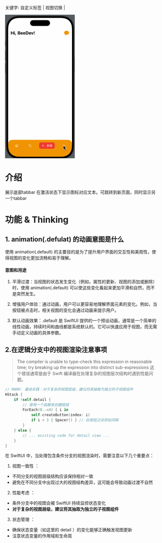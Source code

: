 关键字: 自定义标签 | 视图切换 | 

![效果](./images/17-14.gif)
# 介绍
展示底部tabbar 在激活状态下显示图标对应文本。可跳转到新页面，同时显示另一个tabbar

# 功能 & Thinking

## 1. animation(.defulat) 的动画意图是什么
使用 animation(.default) 的主要目的是为了提升用户界面的交互性和美观性，使得视图的变化更加流畅和易于理解。
#### 意图和用途
1. 平滑过渡：当视图的状态发生变化（例如，属性的更新、视图的添加或删除）时，使用 animation(.default) 可以使这些变化看起来更加平滑和自然，而不是突然发生。
>
2. 增强用户体验：通过动画，用户可以更容易地理解界面元素的变化。例如，当按钮被点击时，相关视图的变化会通过动画来提示用户。
>
3. 默认动画效果：.default 是 SwiftUI 提供的一个预设动画，通常是一个简单的线性动画，持续时间和曲线都是系统默认的。它可以快速应用于视图，而无需手动定义动画的具体参数。

## 2.在逻辑分支中的视图渲染注意事项

> The compiler is unable to type-check this expression in reasonable time; try breaking up the expression into distinct sub-expressions 
> 这个错误通常是由于 Swift 编译器在处理复杂的视图层次结构时遇到性能问题。

``` swift 
// MARK: 最佳实践：对于复杂的视图层级，建议将其抽取为独立的子视图组件
HStack {
    if !self.detail {
        // 使用一个函数来创建按钮
        ForEach(0..<4) { i in
            self.createButton(index: i)
            if i < 3 { Spacer() } // 在按钮之间添加间隔
        }
    } else {
        // ... existing code for detail view ...
    }
}
```
在 SwiftUI 中，当处理包含条件分支的视图渲染时，需要注意以下几个重要点：
1. 视图一致性 ：
- 不同分支的视图层级结构应该保持相对一致
- 避免在不同分支中出现过大的视图结构差异，这可能会导致动画过渡不自然
2. 性能考虑 ：
- 条件分支中的视图会被 SwiftUI 持续监控状态变化
- **对于复杂的视图层级，建议将其抽取为独立的子视图组件**
3. 状态管理 ：
- 确保状态变量（如这里的 detail ）的变化能够正确触发视图更新
- 注意状态变量的作用域和生命周